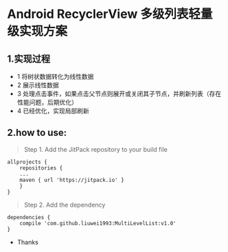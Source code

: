 # Android RecyclerView 多级列表轻量级实现方案

## 1.实现过程
- 1 将树状数据转化为线性数据
- 2 展示线性数据
- 3 处理点击事件，如果点击父节点则展开或关闭其子节点，并刷新列表（存在性能问题，后期优化）
- 4 已经优化，实现局部刷新

## 2.how to use:

> Step 1. Add the JitPack repository to your build file

```
allprojects {
    repositories {
	...
	maven { url 'https://jitpack.io' }
    }
}
```
> Step 2. Add the dependency

```
dependencies {
    compile 'com.github.liuwei1993:MultiLevelList:v1.0'
}
```
- Thanks
